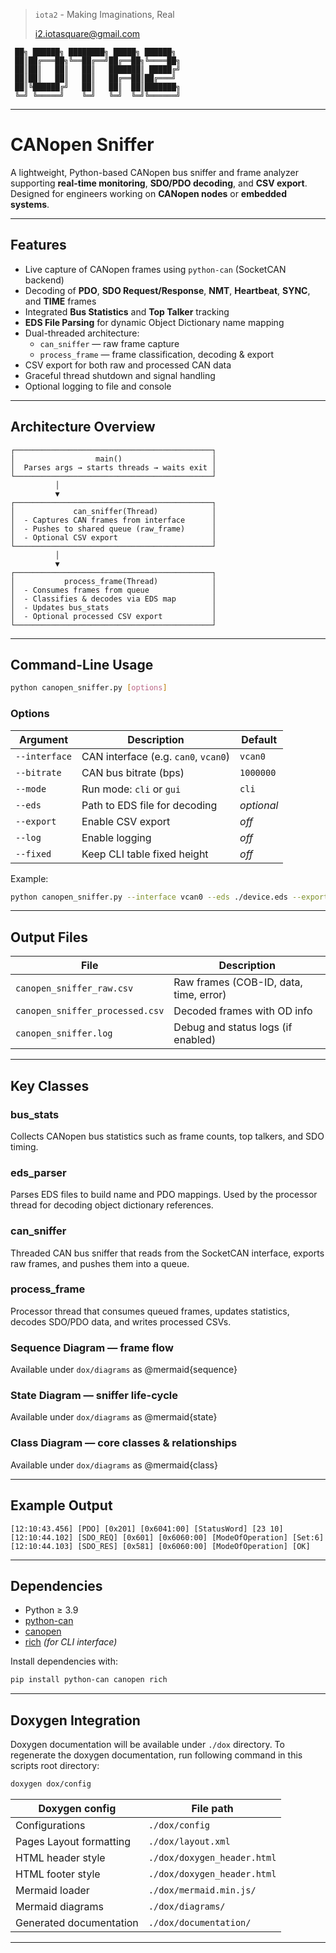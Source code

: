 > `iota2` - Making Imaginations, Real
>
> <i2.iotasquare@gmail.com>


```
 ██╗ ██████╗ ████████╗ █████╗ ██████╗
 ██║██╔═══██╗╚══██╔══╝██╔══██╗╚════██╗
 ██║██║   ██║   ██║   ███████║ █████╔╝
 ██║██║   ██║   ██║   ██╔══██║██╔═══╝
 ██║╚██████╔╝   ██║   ██║  ██║███████╗
 ╚═╝ ╚═════╝    ╚═╝   ╚═╝  ╚═╝╚══════╝
```

---

# CANopen Sniffer

A lightweight, Python-based CANopen bus sniffer and frame analyzer supporting **real-time monitoring**, **SDO/PDO decoding**, and **CSV export**.
Designed for engineers working on **CANopen nodes** or **embedded systems**.

---

## Features

- Live capture of CANopen frames using `python-can` (SocketCAN backend)
- Decoding of **PDO**, **SDO Request/Response**, **NMT**, **Heartbeat**, **SYNC**, and **TIME** frames
- Integrated **Bus Statistics** and **Top Talker** tracking
- **EDS File Parsing** for dynamic Object Dictionary name mapping
- Dual-threaded architecture:
  - `can_sniffer` — raw frame capture
  - `process_frame` — frame classification, decoding & export
- CSV export for both raw and processed CAN data
- Graceful thread shutdown and signal handling
- Optional logging to file and console

---

## Architecture Overview

```
┌────────────────────────────────────────────┐
│                  main()                    │
│  Parses args → starts threads → waits exit │
└────────────────────────────────────────────┘
          │
          ▼
┌────────────────────────────────────────────┐
│             can_sniffer(Thread)            │
│  - Captures CAN frames from interface      │
│  - Pushes to shared queue (raw_frame)      │
│  - Optional CSV export                     │
└────────────────────────────────────────────┘
          │
          ▼
┌────────────────────────────────────────────┐
│           process_frame(Thread)            │
│  - Consumes frames from queue              │
│  - Classifies & decodes via EDS map        │
│  - Updates bus_stats                       │
│  - Optional processed CSV export           │
└────────────────────────────────────────────┘
```

---

## Command-Line Usage

```bash
python canopen_sniffer.py [options]
```

### Options

| Argument | Description | Default |
|-----------|--------------|----------|
| `--interface` | CAN interface (e.g. `can0`, `vcan0`) | `vcan0` |
| `--bitrate` | CAN bus bitrate (bps) | `1000000` |
| `--mode` | Run mode: `cli` or `gui` | `cli` |
| `--eds` | Path to EDS file for decoding | *optional* |
| `--export` | Enable CSV export | *off* |
| `--log` | Enable logging | *off* |
| `--fixed` | Keep CLI table fixed height | *off* |

Example:
```bash
python canopen_sniffer.py --interface vcan0 --eds ./device.eds --export --log
```

---

## Output Files

| File | Description |
|------|--------------|
| `canopen_sniffer_raw.csv` | Raw frames (COB-ID, data, time, error) |
| `canopen_sniffer_processed.csv` | Decoded frames with OD info |
| `canopen_sniffer.log` | Debug and status logs (if enabled) |

---

## Key Classes

### bus_stats
Collects CANopen bus statistics such as frame counts, top talkers, and SDO timing.

### eds_parser
Parses EDS files to build name and PDO mappings. Used by the processor thread for decoding object dictionary references.

### can_sniffer
Threaded CAN bus sniffer that reads from the SocketCAN interface, exports raw frames, and pushes them into a queue.

### process_frame
Processor thread that consumes queued frames, updates statistics, decodes SDO/PDO data, and writes processed CSVs.

### Sequence Diagram — frame flow

Available under `dox/diagrams` as @mermaid{sequence}

### State Diagram — sniffer life-cycle

Available under `dox/diagrams` as @mermaid{state}

### Class Diagram — core classes & relationships

Available under `dox/diagrams` as @mermaid{class}

---

## Example Output

```
[12:10:43.456] [PDO] [0x201] [0x6041:00] [StatusWord] [23 10]
[12:10:44.102] [SDO_REQ] [0x601] [0x6060:00] [ModeOfOperation] [Set:6]
[12:10:44.103] [SDO_RES] [0x581] [0x6060:00] [ModeOfOperation] [OK]
```

---

## Dependencies

- Python ≥ 3.9
- [python-can](https://pypi.org/project/python-can/)
- [canopen](https://pypi.org/project/canopen/)
- [rich](https://pypi.org/project/rich/) *(for CLI interface)*

Install dependencies with:

```bash
pip install python-can canopen rich
```

---

## Doxygen Integration

Doxygen documentation will be available under `./dox` directory.
To regenerate the doxygen documentation, run following command in this scripts root directory:

```bash
doxygen dox/config
```

| Doxygen config | File path |
|------|--------------|
| Configurations | `./dox/config` |
| Pages Layout formatting | `./dox/layout.xml` |
| HTML header style | `./dox/doxygen_header.html` |
| HTML footer style | `./dox/doxygen_header.html` |
| Mermaid loader | `./dox/mermaid.min.js/` |
| Mermaid diagrams | `./dox/diagrams/` |
| Generated documentation | `./dox/documentation/` |

---

